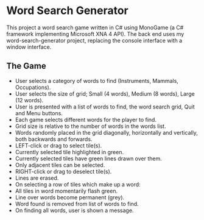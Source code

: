 # Word Search Generator
This project a word search game written in C# using MonoGame (a C# framework implementing Microsoft XNA 4 API). The back end uses my word-search-generator project, replacing the console interface with a window interface.

## The Game
- User selects a category of words to find (Instruments, Mammals, Occupations).
- User selects the size of grid; Small (4 words), Medium (8 words), Large (12 words).
- User is presented with a list of words to find, the word search grid, Quit and Menu buttons.
 - Each game selects different words for the player to find.
 - Grid size is relative to the number of words in the words list. 
 - Words randomly placed in the grid diagonally, horizontally and vertically, both backwards and forwards.
- LEFT-click or drag to select tile(s).
 - Currently selected tile highlighted in green.
 - Currently selected tiles have green lines drawn over them.
 - Only adjacent tiles can be selected.
- RIGHT-click or drag to deselect tile(s).
 - Lines are erased.
- On selecting a row of tiles which make up a word:
 - All tiles in word momentarily flash green.
 - Line over words become permanent (grey).
 - Word found is removed from list of words to find.
- On finding all words, user is shown a message.